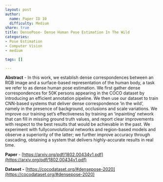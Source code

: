 ```yaml
---
layout: post
author:
  name: Paper ID 10
  difficulty: Medium
share: true
title: DensePose- Dense Human Pose Estimation In The Wild
categories:
- Pose Estimation
- Computer Vision
- medium

tags: []

---
```

**Abstract** - In this work, we establish dense correspondences between an RGB image and a surface-based representation of the human body, a task we refer to as dense human pose estimation. We first gather dense correspondences for 50K persons appearing in the COCO dataset by introducing an efficient annotation pipeline. We then use our dataset to train CNN-based systems that deliver dense correspondence ‘in the wild’, namely in the presence of background, occlusions and scale variations. We improve our training set’s effectiveness by training an ‘inpainting’ network that can fill in missing ground truth values, and report clear improvements with respect to the best results that would be achievable in the past. We experiment with fullyconvolutional networks and region-based models and observe a superiority of the latter; we further improve accuracy through cascading, obtaining a system that delivers highly-accurate results in real time.

**Paper** - [https://arxiv.org/pdf/1802.00434v1.pdf](https://arxiv.org/pdf/1802.00434v1.pdf)

**Dataset -** [https://cocodataset.org/#densepose-2020](https://cocodataset.org/#densepose-2020)
    